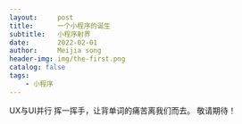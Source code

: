 ```yaml
---
layout:     post
title:      一个小程序的诞生
subtitle:   小程序射界
date:       2022-02-01
author:     Meijia song
header-img: img/the-first.png
catalog: false
tags:
    - 小程序
---
```



UX与UI并行
挥一挥手，让背单词的痛苦离我们而去。 
敬请期待！
